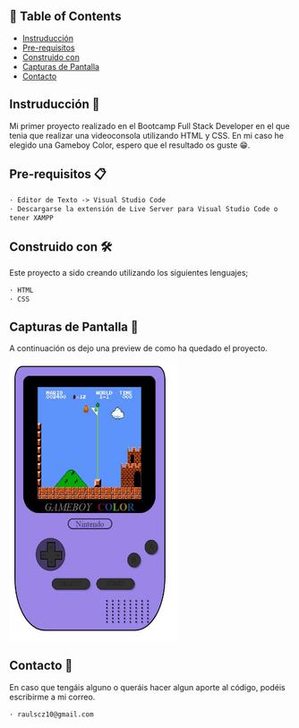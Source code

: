 ## 📝 Table of Contents

- [Instruducción](#Instruducción)
- [Pre-requisitos](#Pre-requisitos)
- [Construido con](#Construido)
- [Capturas de Pantalla](#CapturasdePantalla)
- [Contacto](#Contacto)

## Instruducción 🧐 <a name = "Instruducción"></a>

Mi primer proyecto realizado en el Bootcamp Full Stack Developer en el que tenia que realizar una videoconsola utilizando HTML y CSS. En mi caso he elegido una Gameboy Color, espero que el resultado os guste 😁.

## Pre-requisitos 📋 <a name = "Pre-requisitos"></a>

    · Editor de Texto -> Visual Studio Code
    · Descargarse la extensión de Live Server para Visual Studio Code o tener XAMPP

## Construido con 🛠️ <a name = "Construido"></a>

Este proyecto a sido creando utilizando los siguientes lenguajes;

    · HTML
    · CSS

## Capturas de Pantalla  📸 <a name = "CapturasdePantalla"></a>

A continuación os dejo una preview de como ha quedado el proyecto.

<img src="./img/preview-gameboy.JPG" alt="Preview Del Proyecto" width="300" height="500">


## Contacto 📧 <a name = "Contacto"></a>

En caso que tengáis alguno o queráis hacer algun aporte al código, podéis escribirme a mi correo.

    · raulscz10@gmail.com
